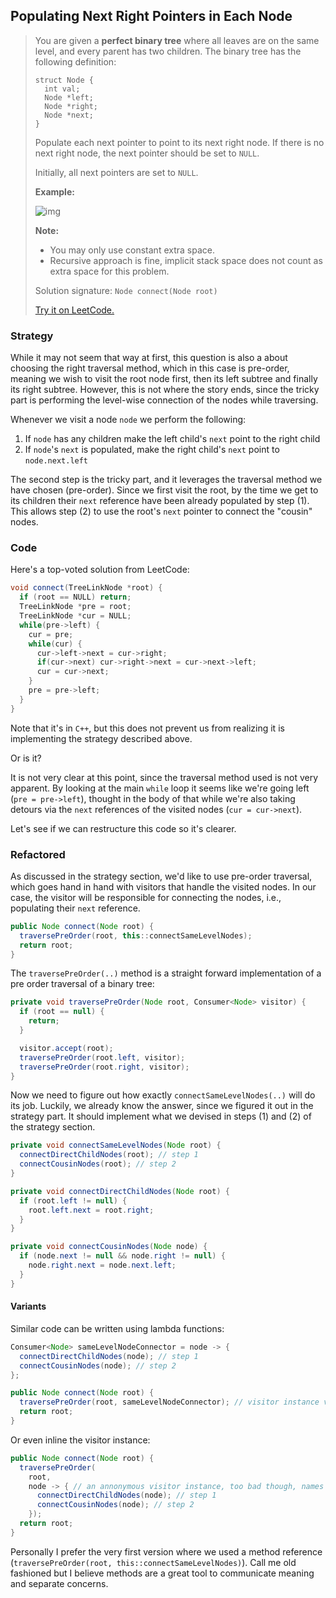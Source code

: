 ## Populating Next Right Pointers in Each Node

> You are given a **perfect binary tree** where all leaves are on the same level, and every parent has two children. The binary tree has the following definition:
>
> ```
> struct Node {
>   int val;
>   Node *left;
>   Node *right;
>   Node *next;
> }
> ```
>
> Populate each next pointer to point to its next right node. If there is no next right node, the next pointer should be set to `NULL`.
>
> Initially, all next pointers are set to `NULL`.
>
>  
>
> **Example:**
>
> ![img](https://assets.leetcode.com/uploads/2019/02/14/116_sample.png)
>
>  
>
> **Note:**
>
> - You may only use constant extra space.
> - Recursive approach is fine, implicit stack space does not count as extra space for this problem.
>
> Solution signature: `Node connect(Node root) `
>
> [Try it on LeetCode.](https://leetcode.com/problems/populating-next-right-pointers-in-each-node/)



### Strategy

While it may not seem that way at first, this question is also a about choosing the right traversal method, which in this case is pre-order, meaning we wish to visit the root node first, then its left subtree and finally its right subtree. However, this is not where the story ends, since the tricky part is performing the level-wise connection of the nodes while traversing.

Whenever we visit a node `node` we perform the following:

1. If `node` has any children make the left child's `next` point to the right child
2.  If `node`'s `next` is populated, make the right child's `next` point to `node.next.left`

The second step is the tricky part, and it leverages the traversal method we have chosen (pre-order). Since we first visit the root, by the time we get to its children their `next` reference have been already populated by step (1). This allows step (2) to use the root's `next` pointer to connect the "cousin" nodes.



### Code

Here's a top-voted solution from LeetCode:

```c++
void connect(TreeLinkNode *root) {
  if (root == NULL) return;
  TreeLinkNode *pre = root;
  TreeLinkNode *cur = NULL;
  while(pre->left) {
    cur = pre;
    while(cur) {
      cur->left->next = cur->right;
      if(cur->next) cur->right->next = cur->next->left;
      cur = cur->next;
    }
    pre = pre->left;
  }
}
```

Note that it's in `C++`, but this does not prevent us from realizing it is implementing the strategy described above. 

Or is it? 

It is not very clear at this point, since the traversal method used is not very apparent. By looking at the main `while` loop it seems like we're going left (`pre = pre->left`), thought in the body of that while we're also taking detours via the `next` references of the visited nodes (`cur = cur->next`).

Let's see if we can restructure this code so it's clearer.



### Refactored

As discussed in the strategy section, we'd like to use pre-order traversal, which goes hand in hand with visitors that handle the visited nodes. In our case, the visitor will be responsible for connecting the nodes, i.e., populating their `next` reference.

```java
public Node connect(Node root) {
  traversePreOrder(root, this::connectSameLevelNodes);
  return root;
}
```

The `traversePreOrder(..)` method is a straight forward implementation of a pre order traversal of a binary tree:

```java
private void traversePreOrder(Node root, Consumer<Node> visitor) {
  if (root == null) {
    return;
  }

  visitor.accept(root);
  traversePreOrder(root.left, visitor);
  traversePreOrder(root.right, visitor);
}
```

Now we need to figure out how exactly `connectSameLevelNodes(..)` will do its job. Luckily, we already know the answer, since we figured it out in the strategy part. It should implement what we devised in steps (1) and (2) of the strategy section.

```java
private void connectSameLevelNodes(Node root) {
  connectDirectChildNodes(root); // step 1
  connectCousinNodes(root); // step 2
}

private void connectDirectChildNodes(Node root) {
  if (root.left != null) {
    root.left.next = root.right;
  }
}

private void connectCousinNodes(Node node) {
  if (node.next != null && node.right != null) {
    node.right.next = node.next.left;
  }
}
```



#### Variants

Similar code can be written using lambda functions:

```java
Consumer<Node> sameLevelNodeConnector = node -> {
  connectDirectChildNodes(node); // step 1
  connectCousinNodes(node); // step 2
};

public Node connect(Node root) {
  traversePreOrder(root, sameLevelNodeConnector); // visitor instance vs. method reference
  return root;
}
```

Or even inline the visitor instance:

```java
public Node connect(Node root) {
  traversePreOrder(
    root,
    node -> { // an annonymous visitor instance, too bad though, names are nice
      connectDirectChildNodes(node); // step 1
      connectCousinNodes(node); // step 2
    });
  return root;
}
```

Personally I prefer the very first version where we used a method reference (`traversePreOrder(root, this::connectSameLevelNodes)`). Call me old fashioned but I believe methods are a great tool to communicate meaning and separate concerns.
